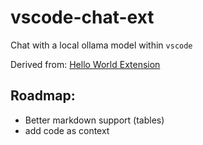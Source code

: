 # vscode-chat-ext

Chat with a local ollama model within `vscode`

Derived from: [Hello World Extension](https://code.visualstudio.com/api/get-started/your-first-extension)

## Roadmap:

- Better markdown support (tables)
- add code as context